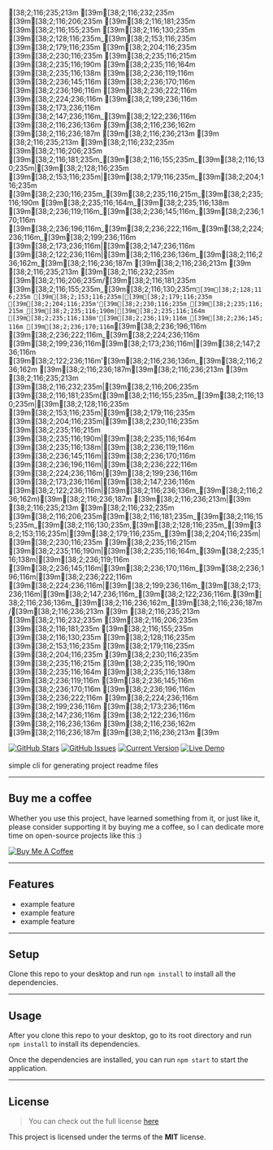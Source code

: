 [38;2;116;235;213m [39m[38;2;116;232;235m [39m[38;2;116;206;235m [39m[38;2;116;181;235m [39m[38;2;116;155;235m [39m[38;2;116;130;235m [39m[38;2;128;116;235m_[39m[38;2;153;116;235m [39m[38;2;179;116;235m [39m[38;2;204;116;235m [39m[38;2;230;116;235m [39m[38;2;235;116;215m [39m[38;2;235;116;190m [39m[38;2;235;116;164m [39m[38;2;235;116;138m [39m[38;2;236;119;116m [39m[38;2;236;145;116m [39m[38;2;236;170;116m [39m[38;2;236;196;116m [39m[38;2;236;222;116m [39m[38;2;224;236;116m [39m[38;2;199;236;116m [39m[38;2;173;236;116m [39m[38;2;147;236;116m_[39m[38;2;122;236;116m [39m[38;2;116;236;136m [39m[38;2;116;236;162m [39m[38;2;116;236;187m [39m[38;2;116;236;213m [39m
[38;2;116;235;213m [39m[38;2;116;232;235m [39m[38;2;116;206;235m [39m[38;2;116;181;235m_[39m[38;2;116;155;235m_[39m[38;2;116;130;235m|[39m[38;2;128;116;235m [39m[38;2;153;116;235m|[39m[38;2;179;116;235m_[39m[38;2;204;116;235m [39m[38;2;230;116;235m_[39m[38;2;235;116;215m_[39m[38;2;235;116;190m [39m[38;2;235;116;164m_[39m[38;2;235;116;138m [39m[38;2;236;119;116m_[39m[38;2;236;145;116m_[39m[38;2;236;170;116m [39m[38;2;236;196;116m_[39m[38;2;236;222;116m_[39m[38;2;224;236;116m_[39m[38;2;199;236;116m [39m[38;2;173;236;116m|[39m[38;2;147;236;116m [39m[38;2;122;236;116m|[39m[38;2;116;236;136m_[39m[38;2;116;236;162m_[39m[38;2;116;236;187m [39m[38;2;116;236;213m [39m
[38;2;116;235;213m [39m[38;2;116;232;235m [39m[38;2;116;206;235m/[39m[38;2;116;181;235m [39m[38;2;116;155;235m_[39m[38;2;116;130;235m`[39m[38;2;128;116;235m [39m[38;2;153;116;235m|[39m[38;2;179;116;235m [39m[38;2;204;116;235m'[39m[38;2;230;116;235m_[39m[38;2;235;116;215m_[39m[38;2;235;116;190m|[39m[38;2;235;116;164m [39m[38;2;235;116;138m'[39m[38;2;236;119;116m_[39m[38;2;236;145;116m [39m[38;2;236;170;116m`[39m[38;2;236;196;116m [39m[38;2;236;222;116m_[39m[38;2;224;236;116m [39m[38;2;199;236;116m\[39m[38;2;173;236;116m|[39m[38;2;147;236;116m [39m[38;2;122;236;116m'[39m[38;2;116;236;136m_[39m[38;2;116;236;162m [39m[38;2;116;236;187m\[39m[38;2;116;236;213m [39m
[38;2;116;235;213m [39m[38;2;116;232;235m|[39m[38;2;116;206;235m [39m[38;2;116;181;235m([39m[38;2;116;155;235m_[39m[38;2;116;130;235m|[39m[38;2;128;116;235m [39m[38;2;153;116;235m|[39m[38;2;179;116;235m [39m[38;2;204;116;235m|[39m[38;2;230;116;235m [39m[38;2;235;116;215m [39m[38;2;235;116;190m|[39m[38;2;235;116;164m [39m[38;2;235;116;138m|[39m[38;2;236;119;116m [39m[38;2;236;145;116m|[39m[38;2;236;170;116m [39m[38;2;236;196;116m|[39m[38;2;236;222;116m [39m[38;2;224;236;116m|[39m[38;2;199;236;116m [39m[38;2;173;236;116m|[39m[38;2;147;236;116m [39m[38;2;122;236;116m|[39m[38;2;116;236;136m_[39m[38;2;116;236;162m)[39m[38;2;116;236;187m [39m[38;2;116;236;213m|[39m
[38;2;116;235;213m [39m[38;2;116;232;235m [39m[38;2;116;206;235m\[39m[38;2;116;181;235m_[39m[38;2;116;155;235m_[39m[38;2;116;130;235m,[39m[38;2;128;116;235m_[39m[38;2;153;116;235m|[39m[38;2;179;116;235m_[39m[38;2;204;116;235m|[39m[38;2;230;116;235m [39m[38;2;235;116;215m [39m[38;2;235;116;190m|[39m[38;2;235;116;164m_[39m[38;2;235;116;138m|[39m[38;2;236;119;116m [39m[38;2;236;145;116m|[39m[38;2;236;170;116m_[39m[38;2;236;196;116m|[39m[38;2;236;222;116m [39m[38;2;224;236;116m|[39m[38;2;199;236;116m_[39m[38;2;173;236;116m|[39m[38;2;147;236;116m_[39m[38;2;122;236;116m.[39m[38;2;116;236;136m_[39m[38;2;116;236;162m_[39m[38;2;116;236;187m/[39m[38;2;116;236;213m [39m
[38;2;116;235;213m [39m[38;2;116;232;235m [39m[38;2;116;206;235m [39m[38;2;116;181;235m [39m[38;2;116;155;235m [39m[38;2;116;130;235m [39m[38;2;128;116;235m [39m[38;2;153;116;235m [39m[38;2;179;116;235m [39m[38;2;204;116;235m [39m[38;2;230;116;235m [39m[38;2;235;116;215m [39m[38;2;235;116;190m [39m[38;2;235;116;164m [39m[38;2;235;116;138m [39m[38;2;236;119;116m [39m[38;2;236;145;116m [39m[38;2;236;170;116m [39m[38;2;236;196;116m [39m[38;2;236;222;116m [39m[38;2;224;236;116m [39m[38;2;199;236;116m [39m[38;2;173;236;116m [39m[38;2;147;236;116m [39m[38;2;122;236;116m [39m[38;2;116;236;136m [39m[38;2;116;236;162m [39m[38;2;116;236;187m [39m[38;2;116;236;213m [39m<br />
				
[![GitHub Stars](https://img.shields.io/github/stars/whoadood/drmb.svg)](https://github.com/whoadood/drmb/stargazers) [![GitHub Issues](https://img.shields.io/github/issues/whoadood/drmb.svg)](https://github.com/whoadood/drmb/issues) [![Current Version](https://img.shields.io/badge/version-1.0.0-green.svg)](https://github.com/whoadood/drmb) [![Live Demo](https://img.shields.io/badge/demo-online-green.svg)](https://github.com/whoadood/drmb)
<br /><br />
simple cli for generating project readme files

  ---
  
  ## Buy me a coffee

  Whether you use this project, have learned something from it, or just like it, please consider supporting it by buying me a coffee, so I can dedicate more time on open-source projects like this :)
  
  <a href="https://www.buymeacoffee.com/whoadood" target="_blank"><img src="https://www.buymeacoffee.com/assets/img/custom_images/orange_img.png" alt="Buy Me A Coffee" style="height: auto !important;width: auto !important;" ></a>
  
 <!-- #<Project Title> -->

<!-- makeBadges here -->

<!-- description here -->

<!-- <Project Image> -->

<!-- makeCoffee here -->

---

## Features

- example feature
- example feature
- example feature

<!-- <Demo Images> -->

---

## Setup

Clone this repo to your desktop and run `npm install` to install all the dependencies.

---

## Usage

After you clone this repo to your desktop, go to its root directory and run `npm install` to install its dependencies.

Once the dependencies are installed, you can run `npm start` to start the application.

---

<!-- makeLicense here -->


## License

> You can check out the full license [here](https://github.com/whoadood/drmb/LICENSE)

This project is licensed under the terms of the **MIT** license.

